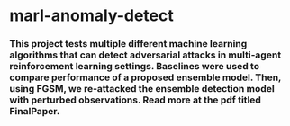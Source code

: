 # marl-anomaly-detect
### This project tests multiple different machine learning algorithms that can detect adversarial attacks in multi-agent reinforcement learning settings. Baselines were used to compare performance of a proposed ensemble model. Then, using FGSM, we re-attacked the ensemble detection model with perturbed observations. Read more at the pdf titled FinalPaper.

